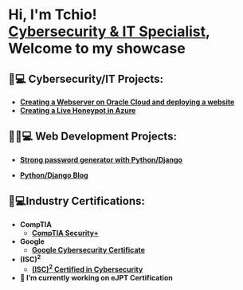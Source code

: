 <h1>Hi, I'm Tchio! <br/><a  href="https://www.linkedin.com/in/tchio-fonkwa-paulin/">Cybersecurity & IT Specialist</a>, Welcome to my showcase


<h2>🔐💻 Cybersecurity/IT Projects:</h2>

- <b>[Creating a Webserver on Oracle Cloud and deploying a website](https://github.com/LnPaulin/OCI_WS)</b>
- <b>[Creating a Live Honeypot in Azure](https://github.com/LnPaulin/Honeypot)</b>

<h2>👨‍💻💻 Web Development Projects:</h2>

- <b>[Strong password generator with Python/Django](https://github.com/LnPaulin/password_gen)</b>

- <b>[Python/Django Blog](https://github.com/LnPaulin/Mygcebank) 

  
<h2>📄💻Industry Certifications:</h2>

- <b>CompTIA</b>
  - [CompTIA Security+](https://www.credly.com/badges/814a529f-35a0-451a-b9bb-ec27fd94bf7d/public_url)
- <b>Google</b>
  - [Google Cybersecurity Certificate](https://www.credly.com/badges/0b86d34d-41ed-4a43-a3fb-c8da8663a033/public_url)
- <b> (ISC)<sup>2</sup></b>
  - [(ISC)<sup>2</sup> Certified in Cybersecurity](https://www.credly.com/badges/18cce0ac-e303-45aa-beca-11d6917052a2/public_url)
- 🔭 I’m currently working on eJPT Certification

